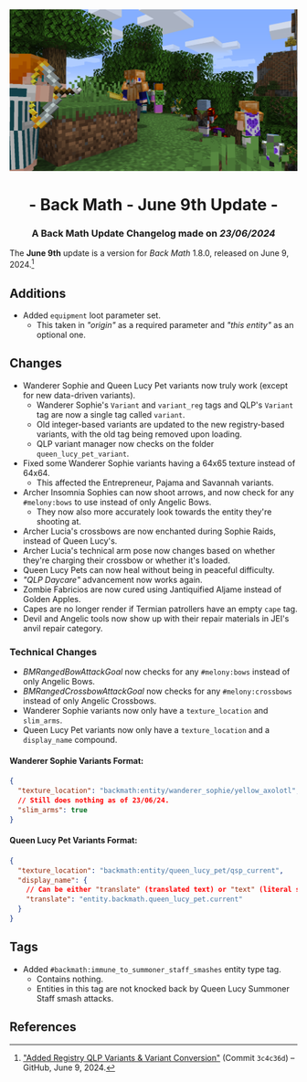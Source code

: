 <div style="text-align: center;"> <img src=ChangelogPhoto.png width="1500"> </div>

# <div style="text-align: center;">- Back Math - June 9th Update -</div>
### <div style="text-align: center;">A Back Math Update Changelog made on *23/06/2024*</div>

The **June 9th** update is a version for *Back Math* 1.8.0, released on June 9, 2024.[^1]

## Additions
- Added `equipment` loot parameter set.
  - This taken in *"origin"* as a required parameter and *"this entity"* as an optional one.

## Changes
- Wanderer Sophie and Queen Lucy Pet variants now truly work (except for new data-driven variants).
  - Wanderer Sophie's `Variant` and `variant_reg` tags and QLP's `Variant` tag are now a single tag called `variant`.
  - Old integer-based variants are updated to the new registry-based variants, with the old tag being removed upon loading.
  - QLP variant manager now checks on the folder `queen_lucy_pet_variant`.
- Fixed some Wanderer Sophie variants having a 64x65 texture instead of 64x64.
  - This affected the Entrepreneur, Pajama and Savannah variants.
- Archer Insomnia Sophies can now shoot arrows, and now check for any `#melony:bows` to use instead of only Angelic Bows.
  - They now also more accurately look towards the entity they're shooting at.
- Archer Lucia's crossbows are now enchanted during Sophie Raids, instead of Queen Lucy's.
- Archer Lucia's technical arm pose now changes based on whether they're charging their crossbow or whether it's loaded.
- Queen Lucy Pets can now heal without being in peaceful difficulty.
- *"QLP Daycare"* advancement now works again.
- Zombie Fabricios are now cured using Jantiquified Aljame instead of Golden Apples.
- Capes are no longer render if Termian patrollers have an empty `cape` tag.
- Devil and Angelic tools now show up with their repair materials in JEI's anvil repair category.

### Technical Changes
- *BMRangedBowAttackGoal* now checks for any `#melony:bows` instead of only Angelic Bows.
- *BMRangedCrossbowAttackGoal* now checks for any `#melony:crossbows` instead of only Angelic Crossbows.
- Wanderer Sophie variants now only have a `texture_location` and `slim_arms`.
- Queen Lucy Pet variants now only have a `texture_location` and a `display_name` compound.

#### Wanderer Sophie Variants Format:
```json
{
  "texture_location": "backmath:entity/wanderer_sophie/yellow_axolotl",
  // Still does nothing as of 23/06/24.
  "slim_arms": true
}
```

#### Queen Lucy Pet Variants Format:
```json
{
  "texture_location": "backmath:entity/queen_lucy_pet/qsp_current",
  "display_name": {
    // Can be either "translate" (translated text) or "text" (literal string).
    "translate": "entity.backmath.queen_lucy_pet.current"
  }
}
```

## Tags
- Added `#backmath:immune_to_summoner_staff_smashes` entity type tag.
  - Contains nothing.
  - Entities in this tag are not knocked back by Queen Lucy Summoner Staff smash attacks.

## References
[^1]: ["Added Registry QLP Variants & Variant Conversion"](https://github.com/Fabricio20106/Back-Math/commit/3c4c36d8e4151a93a885d32943f330c359de8161) (Commit `3c4c36d`) – GitHub, June 9, 2024.
